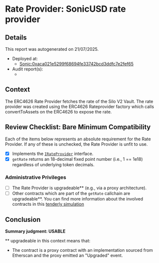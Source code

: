
# Rate Provider: SonicUSD rate provider

## Details
This report was autogenerated on 21/07/2025.

- Deployed at:
    - [Sonic:0xaca021e5299f68694fe33742bcd3ddfc7e2fef65](https://sonicscan.org//address/0xaca021e5299f68694fe33742bcd3ddfc7e2fef65)
- Audit report(s):
    - [<audit title>](<link to audit>)

## Context
The ERC4626 Rate Provider fetches the rate of the Silo V2 Vault. The rate provider was created using the ERC4626 Rateprovider factory which calls convertToAssets on the ERC4626 to expose the rate. 

## Review Checklist: Bare Minimum Compatibility
Each of the items below represents an absolute requirement for the Rate Provider. If any of these is unchecked, the Rate Provider is unfit to use.

- [x] Implements the [`IRateProvider`](https://github.com/balancer/balancer-v2-monorepo/blob/bc3b3fee6e13e01d2efe610ed8118fdb74dfc1f2/pkg/interfaces/contracts/pool-utils/IRateProvider.sol) interface.
- [x] `getRate` returns an 18-decimal fixed point number (i.e., 1 == 1e18) regardless of underlying token decimals.

### Administrative Privileges
- [ ] The Rate Provider is upgradeable** (e.g., via a proxy architecture).
- [ ] Other contracts which are part of the `getRate` callchain are upgradeable**. You can find more information
   about the involved contracts in this [tenderly simulation](https://www.tdly.co/shared/simulation/d6671d21-d524-40d0-989d-4503a080e168)

## Conclusion
**Summary judgment: USABLE**

** upgradeable in this context means that:
- The contract is a proxy contract with an implementation sourced from Etherscan and the proxy emitted an "Upgraded" event.
    
